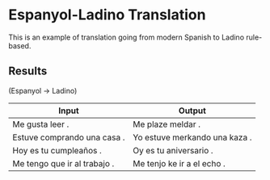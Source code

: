 # Espanyol-Ladino Translation

This is an example of translation going from modern Spanish to Ladino rule-based.

## Results

(Espanyol -> Ladino)

Input | Output
 --- | ---
Me gusta leer . | Me plaze meldar .
Estuve comprando una casa . | Yo estuve merkando una kaza . 
Hoy es tu cumpleaños . | Oy es tu aniversario .
Me tengo que ir al trabajo . | Me tenjo ke ir a el echo .
